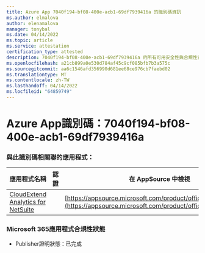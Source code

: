 ```yaml
---
title: Azure App 7040f194-bf08-400e-acb1-69df7939416a 的識別碼資訊
ms.author: elmalova
author: elenamalova
manager: tonybal
ms.date: 04/14/2022
ms.topic: article
ms.service: attestation
certification_type: attested
description: 7040f194-bf08-400e-acb1-69df7939416a 的所有可用安全性與合規性資訊。
ms.openlocfilehash: a21cb899a0e530d784af45c9cf085bfb7b3a575c
ms.sourcegitcommit: aa6c1546afd356990d681ee68ce976cb7faebd02
ms.translationtype: MT
ms.contentlocale: zh-TW
ms.lasthandoff: 04/14/2022
ms.locfileid: "64859749"
---
```

# <a name="azure-app-id-7040f194-bf08-400e-acb1-69df7939416a"></a>Azure App識別碼：7040f194-bf08-400e-acb1-69df7939416a


### <a name="apps-associated-with-this-id"></a>與此識別碼相關聯的應用程式：
| **應用程式名稱** | **認證** | **在 AppSource 中檢視** |
|--------------|---------------|-----------------------|
| [CloudExtend Analytics for NetSuite](../forward/WA200002784.md) |  | [https://appsource.microsoft.com/product/office/WA200002784](https://appsource.microsoft.com/product/office/WA200002784) |

### <a name="microsoft-365-app-compliance-status"></a>Microsoft 365應用程式合規性狀態
- Publisher證明狀態：已完成
